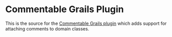 Commentable Grails Plugin
=========================

This is the source for the [Commentable Grails plugin][1] which adds support for attaching comments to domain classes.

[1]: http://grails.org/plugin/commentable
